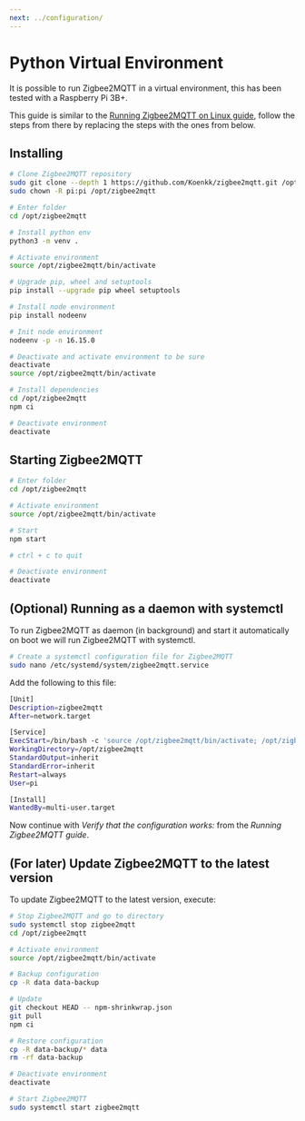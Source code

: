 ```yaml
---
next: ../configuration/
---
```


# Python Virtual Environment
It is possible to run Zigbee2MQTT in a virtual environment, this has been tested with a Raspberry Pi 3B+.

This guide is similar to the [Running Zigbee2MQTT on Linux guide](./01_linux.md), follow the steps from there by replacing the steps with the ones from below.

## Installing
```bash
# Clone Zigbee2MQTT repository
sudo git clone --depth 1 https://github.com/Koenkk/zigbee2mqtt.git /opt/zigbee2mqtt
sudo chown -R pi:pi /opt/zigbee2mqtt

# Enter folder
cd /opt/zigbee2mqtt

# Install python env
python3 -m venv .

# Activate environment
source /opt/zigbee2mqtt/bin/activate

# Upgrade pip, wheel and setuptools
pip install --upgrade pip wheel setuptools

# Install node environment
pip install nodeenv

# Init node environment
nodeenv -p -n 16.15.0

# Deactivate and activate environment to be sure
deactivate
source /opt/zigbee2mqtt/bin/activate

# Install dependencies
cd /opt/zigbee2mqtt
npm ci

# Deactivate environment
deactivate
```

## Starting Zigbee2MQTT
```bash
# Enter folder
cd /opt/zigbee2mqtt

# Activate environment
source /opt/zigbee2mqtt/bin/activate

# Start
npm start

# ctrl + c to quit

# Deactivate environment
deactivate
```

## (Optional) Running as a daemon with systemctl
To run Zigbee2MQTT as daemon (in background) and start it automatically on boot we will run Zigbee2MQTT with systemctl.
```bash
# Create a systemctl configuration file for Zigbee2MQTT
sudo nano /etc/systemd/system/zigbee2mqtt.service
```

Add the following to this file:

```bash
[Unit]
Description=zigbee2mqtt
After=network.target

[Service]
ExecStart=/bin/bash -c 'source /opt/zigbee2mqtt/bin/activate; /opt/zigbee2mqtt/bin/npm start'
WorkingDirectory=/opt/zigbee2mqtt
StandardOutput=inherit
StandardError=inherit
Restart=always
User=pi

[Install]
WantedBy=multi-user.target
```

Now continue with *Verify that the configuration works:* from the *Running Zigbee2MQTT guide*.

## (For later) Update Zigbee2MQTT to the latest version
To update Zigbee2MQTT to the latest version, execute:

```sh
# Stop Zigbee2MQTT and go to directory
sudo systemctl stop zigbee2mqtt
cd /opt/zigbee2mqtt

# Activate environment
source /opt/zigbee2mqtt/bin/activate

# Backup configuration
cp -R data data-backup

# Update
git checkout HEAD -- npm-shrinkwrap.json
git pull
npm ci

# Restore configuration
cp -R data-backup/* data
rm -rf data-backup

# Deactivate environment
deactivate

# Start Zigbee2MQTT
sudo systemctl start zigbee2mqtt
```
